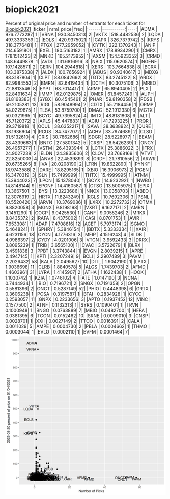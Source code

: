 # biopick2021
Percent of original price and number of entrants for each ticket for [Biopick2021](https://twitter.com/hashtag/Biopick2021)
|ticker |  nrml_price| freq|
|:------|-----------:|----:|
|ADMA   | 976.7773287|    1|
|VRNA   | 930.8450313|    2|
|VKTX   | 518.4482536|    2|
|LQDA   | 497.3333359|    2|
|EOLS   | 420.9375021|    1|
|CAPR   | 326.7379742|    3|
|KRYS   | 318.3776481|    1|
|PTGX   | 277.2959052|    1|
|CYTK   | 222.1370243|    1|
|ANIP   | 214.6591801|    1|
|EXEL   | 180.5163182|    1|
|AMRX   | 178.8934290|    1|
|CMRX   | 178.1512423|    2|
|MNKD   | 165.2173952|    1|
|AXSM   | 154.5923352|    3|
|CRMD   | 148.6449878|    1|
|AVDL   | 131.6816916|    3|
|NBIX   | 115.0620574|    1|
|NGENF  | 107.1428571|    2|
|GERN   | 104.2944818|    1|
|XERS   | 103.7664838|    8|
|BCRX   | 103.3875338|    7|
|ALDX   | 100.7656924|    1|
|ABUS   |  90.9340617|    3|
|MDXG   |  88.3187804|    1|
|CLPT   |  88.0842692|    3|
|TGTX   |  83.2745122|    8|
|ARDX   |  82.9984553|    2|
|BMRN   |  82.6419434|    1|
|DCTH   |  80.3075106|    3|
|MREO   |  72.8813546|    8|
|EYPT   |  68.7014417|    1|
|ARMP   |  65.8940405|    2|
|PLX    |  62.8491634|    2|
|IMMP   |  62.0129875|    2|
|OMER   |  61.8457249|    1|
|AUPH   |  61.8168383|    4|
|SYBX   |  60.4545461|    2|
|PHAR   |  59.8190358|    2|
|PDSB   |  59.2105281|   13|
|RIGL   |  58.9048994|    2|
|CDTX   |  55.2184456|    1|
|ORMP   |  54.0229875|    1|
|TLSA   |  53.8759700|    1|
|DMAC   |  52.1912330|    6|
|MGTX   |  50.0321965|    1|
|BCYC   |  49.7395824|    4|
|IMTX   |  48.8181808|    6|
|ALT    |  45.7120372|    2|
|APLS   |  45.4478831|    1|
|ACIU   |  41.7293225|    1|
|PRQR   |  39.3719818|    1|
|OCUL   |  38.6352217|    1|
|SAVA   |  38.3638924|    2|
|QURE   |  38.1936904|    1|
|RCUS   |  34.7477072|    1|
|ACHV   |  33.7974689|    2|
|CLSD   |  31.5132610|    4|
|CRIS   |  30.7862686|   11|
|SDGR   |  28.5228977|    1|
|BEAM   |  28.4339663|    1|
|BNTC   |  27.5801342|    5|
|CRSP   |  26.5426239|    1|
|ONCY   |  26.4957277|    1|
|VSTM   |  26.4393944|    3|
|LCTX   |  25.3886022|    3|
|IFRX   |  24.9027238|    2|
|ELDN   |  24.3835606|    2|
|CLOV   |  23.7668169|    1|
|VTVT   |  22.8250003|    4|
|ANVS   |  22.4539893|    8|
|CRDF   |  21.7810556|    2|
|ARWR   |  20.6735265|    8|
|IVA    |  20.0208190|    2|
|LTRN   |  19.8622890|    1|
|PYNKF  |  18.9743588|    2|
|DARE   |  18.8295165|    1|
|XBIO   |  16.3906973|    2|
|PGEN   |  16.3470319|    3|
|SLN    |  15.7499999|    1|
|THTX   |  15.4999995|    1|
|ATNM   |  15.3944023|    7|
|LPCN   |  15.1378040|    1|
|SCYX   |  14.9232921|    1|
|NWBO   |  14.8148144|    9|
|EPGNF  |  14.4160587|    1|
|CTSO   |  13.5005975|    1|
|EPIX   |  13.3667501|    3|
|BYSI   |  13.3223686|    1|
|NNOX   |  13.0358703|    1|
|ABEO   |  12.3076919|    2|
|HRTX   |  11.8243249|    1|
|RGLS   |  10.7692306|    3|
|PSNL   |  10.5520420|    3|
|ARVN   |  10.3769086|    1|
|LXRX   |  10.2272732|    2|
|CTMX   |   9.8820058|    3|
|MGNX   |   9.8198198|    1|
|VXRT   |   9.1627171|    2|
|AMRN   |   9.1451290|    1|
|COCP   |   9.0425530|    1|
|CANF   |   9.0055246|    2|
|MRKR   |   8.8435372|    2|
|RAFA   |   8.4375002|    1|
|CASI   |   8.0701753|    1|
|AVIR   |   7.6533081|    1|
|ADAP   |   7.4708816|   12|
|ACET   |   5.7973174|    2|
|SGMO   |   5.4648241|   11|
|SPHRY  |   5.3846154|    1|
|BDTX   |   5.3333334|    1|
|XAIR   |   4.6231156|   18|
|CYCN   |   4.1776316|    3|
|MEIP   |   4.1516243|    4|
|SLDB   |   4.0986397|    2|
|CYDY   |   4.0201006|    3|
|VTGN   |   3.9592433|    3|
|DRRX   |   3.8095239|    1|
|TRIB   |   3.6565100|    1|
|CVAC   |   3.5722679|    1|
|BLRX   |   3.4591838|    3|
|PPBT   |   3.3743844|    1|
|EVGN   |   2.8039215|    1|
|APRE   |   2.4947145|    1|
|KPTI   |   2.3207249|    9|
|BCLI   |   2.2907489|    3|
|PAVM   |   2.2026432|   58|
|KALA   |   2.0495627|   10|
|DTIL   |   1.9042190|    1|
|LPTX   |   1.9036698|   11|
|CLRB   |   1.8840578|    5|
|ALGS   |   1.7439703|    2|
|AFMD   |   1.4603961|   31|
|LYRA   |   1.4145907|    2|
|ATHA   |   1.1622438|    1|
|HOOK   |   1.1030742|    1|
|KZIA   |   1.0746102|    4|
|FATE   |   1.0147190|    3|
|NCNA   |   0.7444934|    1|
|IBIO   |   0.7196721|    2|
|SNGX   |   0.7191358|    2|
|OPGN   |   0.5581396|    2|
|ONCT   |   0.5287149|   52|
|PHIO   |   0.4448398|    6|
|GRTX   |   0.3606238|    1|
|PCSA   |   0.3197587|    1|
|BTAI   |   0.2834928|    1|
|CYCC   |   0.2593057|   11|
|GNPX   |   0.2233656|    3|
|APTO   |   0.1937452|   12|
|VINC   |   0.1577500|    2|
|ATNF   |   0.1132313|    1|
|SYRS   |   0.1090401|    1|
|TRVN   |   0.1000948|    1|
|BNGO   |   0.0763889|    7|
|MBIO   |   0.0482700|    1|
|HEPA   |   0.0381395|    6|
|TCON   |   0.0152462|   10|
|SRNE   |   0.0099010|    3|
|CNSP   |   0.0028701|    1|
|XXII   |   0.0027149|    2|
|TTOO   |   0.0016391|    2|
|CALA   |   0.0011029|    5|
|AMPE   |   0.0004730|    2|
|PBLA   |   0.0004662|    1|
|THMO   |   0.0003044|    1|
|EVLO   |   0.0002110|    1|
|EVFM   |   0.0001464|    7|
![retvspicks](biopicks.png?raw=true)
